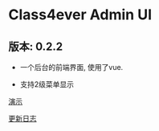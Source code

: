 # Class4ever Admin UI 

## 版本: 0.2.2

- 一个后台的前端界面, 使用了vue.

- 支持2级菜单显示

 [演示](https://pages.class4ever.com/admin_ui/v0.2)

 [更新日志](https://gitee.com/class4ever/admin_ui/releases/)